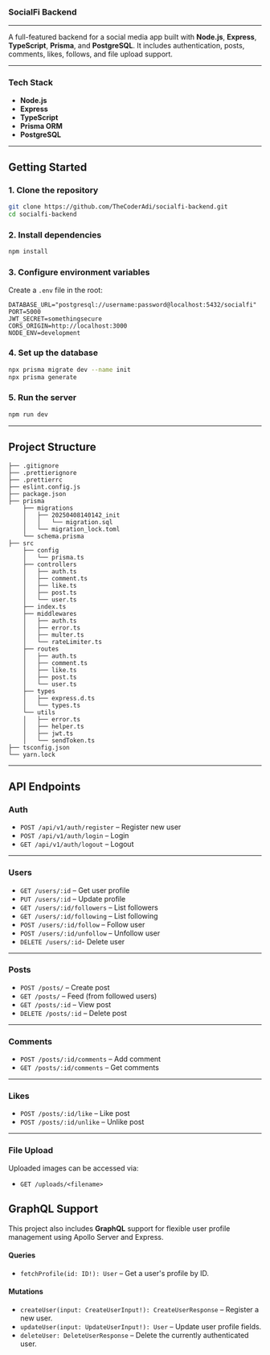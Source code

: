 ### SocialFi Backend

---

A full-featured backend for a social media app built with **Node.js**, **Express**, **TypeScript**, **Prisma**, and **PostgreSQL**. It includes authentication, posts, comments, likes, follows, and file upload support.

---

### Tech Stack

- **Node.js**
- **Express**
- **TypeScript**
- **Prisma ORM**
- **PostgreSQL**

---

## Getting Started

### 1. Clone the repository

```bash
git clone https://github.com/TheCoderAdi/socialfi-backend.git
cd socialfi-backend
```

### 2. Install dependencies

```bash
npm install
```

### 3. Configure environment variables

Create a `.env` file in the root:

```
DATABASE_URL="postgresql://username:password@localhost:5432/socialfi"
PORT=5000
JWT_SECRET=somethingsecure
CORS_ORIGIN=http://localhost:3000
NODE_ENV=development
```

### 4. Set up the database

```bash
npx prisma migrate dev --name init
npx prisma generate
```

### 5. Run the server

```bash
npm run dev
```

---

## Project Structure

```
├── .gitignore
├── .prettierignore
├── .prettierrc
├── eslint.config.js
├── package.json
├── prisma
    ├── migrations
    │   ├── 20250408140142_init
    │   │   └── migration.sql
    │   └── migration_lock.toml
    └── schema.prisma
├── src
    ├── config
    │   └── prisma.ts
    ├── controllers
    │   ├── auth.ts
    │   ├── comment.ts
    │   ├── like.ts
    │   ├── post.ts
    │   └── user.ts
    ├── index.ts
    ├── middlewares
    │   ├── auth.ts
    │   ├── error.ts
    │   ├── multer.ts
    │   └── rateLimiter.ts
    ├── routes
    │   ├── auth.ts
    │   ├── comment.ts
    │   ├── like.ts
    │   ├── post.ts
    │   └── user.ts
    ├── types
    │   ├── express.d.ts
    │   └── types.ts
    └── utils
    │   ├── error.ts
    │   ├── helper.ts
    │   ├── jwt.ts
    │   └── sendToken.ts
├── tsconfig.json
└── yarn.lock
```

---

## API Endpoints

### Auth

- `POST /api/v1/auth/register` – Register new user
- `POST /api/v1/auth/login` – Login
- `GET /api/v1/auth/logout` – Logout

---

### Users

- `GET /users/:id` – Get user profile
- `PUT /users/:id` – Update profile
- `GET /users/:id/followers` – List followers
- `GET /users/:id/following` – List following
- `POST /users/:id/follow` – Follow user
- `POST /users/:id/unfollow` – Unfollow user
- `DELETE /users/:id`- Delete user

---

### Posts

- `POST /posts/` – Create post
- `GET /posts/` – Feed (from followed users)
- `GET /posts/:id` – View post
- `DELETE /posts/:id` – Delete post

---

### Comments

- `POST /posts/:id/comments` – Add comment
- `GET /posts/:id/comments` – Get comments

---

### Likes

- `POST /posts/:id/like` – Like post
- `POST /posts/:id/unlike` – Unlike post

---

### File Upload

Uploaded images can be accessed via:

- `GET /uploads/<filename>`

## GraphQL Support

This project also includes **GraphQL** support for flexible user profile management using Apollo Server and Express.

#### Queries

- `fetchProfile(id: ID!): User` – Get a user's profile by ID.

#### Mutations

- `createUser(input: CreateUserInput!): CreateUserResponse` – Register a new user.
- `updateUser(input: UpdateUserInput!): User` – Update user profile fields.
- `deleteUser: DeleteUserResponse` – Delete the currently authenticated user.
